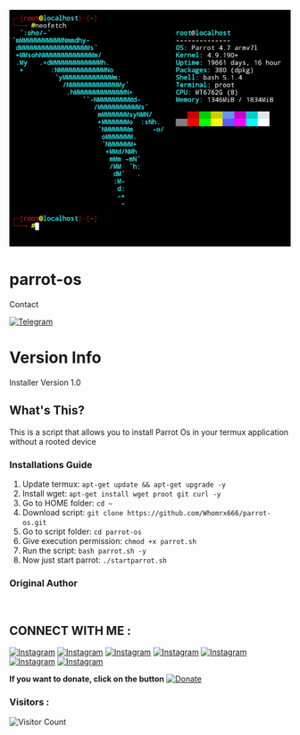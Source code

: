<p align="center"><img src="https://github.com/Whomrx666/parrot-os/blob/main/logo.png?raw=true" /></p>

# parrot-os

 Contact

[![Telegram](https://img.shields.io/badge/Telegram-2CA5E0?style=for-the-badge&logo=telegram&logoColor=white)](https://t.me/@Whomr_X)

# Version Info
Installer Version 1.0

## What's This?

This is a script that allows you to install Parrot Os in your termux application without a rooted device

### Installations Guide

1. Update termux: `apt-get update && apt-get upgrade -y`
2. Install wget: `apt-get install wget proot git curl -y`
3. Go to HOME folder: `cd ~`
4. Download script: `git clone https://github.com/Whomrx666/parrot-os.git`
5. Go to script folder: `cd parrot-os`
6. Give execution permission: `chmod +x parrot.sh`
7. Run the script: `bash parrot.sh -y`
8. Now just start parrot: `./startparrot.sh`

### Original Author
<a href="https://github.com/Whomrx666"><img src="https://img.shields.io/badge/Original-Author-brightgreen.svg" alt=""/></a>

## CONNECT WITH ME :

[![Instagram](https://img.shields.io/badge/WEBSITE-VISIT-yellow?style=for-the-badge&logo=blogger)](https://whomrxhackers.blogspot.com/)
[![Instagram](https://img.shields.io/badge/TWITTER-FOLLOW-red?style=for-the-badge&logo=x)](https://twitter.com/whomrx666)
[![Instagram](https://img.shields.io/badge/YOUTUBE-SUBSCRIBE-red?style=for-the-badge&logo=youtube)](https://youtube.com/@whomrx666)
[![Instagram](https://img.shields.io/badge/FACEBOOK-LIKE-red?style=for-the-badge&logo=facebook)](https://facebook.com/https://www.facebook.com/whomrx.666)
[![Instagram](https://img.shields.io/badge/TELEGRAM-CONNECT-red?style=for-the-badge&logo=telegram)](https://t.me/@Whomr_X)
[![Instagram](https://img.shields.io/badge/WHATSAPP-CONTACT-red?style=for-the-badge&logo=whatsapp)](https://wa.me/6285933663749)
[![Instagram](https://img.shields.io/badge/TIKTOK-FOLLOW-red?style=for-the-badge&logo=tiktok)](https://www.tiktok.com/@whomr.x)

**If you want to donate, click on the button**
<a href="https://saweria.co/whomrx"><img title="Donate" src="https://img.shields.io/badge/Donate-Parrot os-yellow?style=for-the-badge&logo=github"></a>

### Visitors :
![Visitor Count](https://profile-counter.glitch.me/Whomrx666/count.svg)
